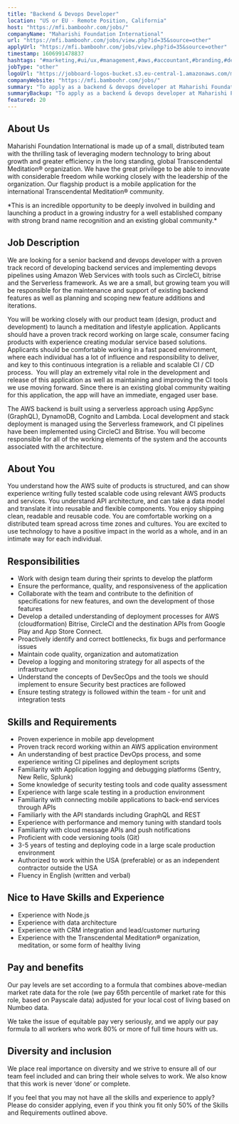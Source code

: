 ```yaml
---
title: "Backend & Devops Developer"
location: "US or EU - Remote Position, California"
host: "https://mfi.bamboohr.com/jobs/"
companyName: "Maharishi Foundation International"
url: "https://mfi.bamboohr.com/jobs/view.php?id=35&source=other"
applyUrl: "https://mfi.bamboohr.com/jobs/view.php?id=35&source=other"
timestamp: 1606991478837
hashtags: "#marketing,#ui/ux,#management,#aws,#accountant,#branding,#devsec,#git,#dynamodb,#translation"
jobType: "other"
logoUrl: "https://jobboard-logos-bucket.s3.eu-central-1.amazonaws.com/maharishi-foundation-international"
companyWebsite: "https://mfi.bamboohr.com/jobs/"
summary: "To apply as a backend & devops developer at Maharishi Foundation International, you preferably need to have 3-5 years of testing and deploying code in a large scale production environment."
summaryBackup: "To apply as a backend & devops developer at Maharishi Foundation International, you preferably need to have some knowledge of: #marketing, #ui/ux, #management."
featured: 20
---
```


## About Us

Maharishi Foundation International is made up of a small, distributed team with the thrilling task of leveraging modern technology to bring about growth and greater efficiency in the long standing, global Transcendental Meditation® organization. We have the great privilege to be able to innovate with considerable freedom while working closely with the leadership of the organization. Our flagship product is a mobile application for the international Transcendental Meditation® community. 

\*This is an incredible opportunity to be deeply involved in building and launching a product in a growing industry for a well established company with strong brand name recognition and an existing global community.\*

## Job Description

We are looking for a senior backend and devops developer with a proven track record of developing backend services and implementing devops pipelines using Amazon Web Services with tools such as CircleCI, bitrise and the Serverless framework. As we are a small, but growing team you will be responsible for the maintenance and support of existing backend features as well as planning and scoping new feature additions and iterations.

You will be working closely with our product team (design, product and development) to launch a meditation and lifestyle application. Applicants should have a proven track record working on large scale, consumer facing products with experience creating modular service based solutions. Applicants should be comfortable working in a fast paced environment, where each individual has a lot of influence and responsibility to deliver, and key to this continuous integration is a reliable and scalable CI / CD process.  You will play an extremely vital role in the development and release of this application as well as maintaining and improving the CI tools we use moving forward. Since there is an existing global community waiting for this application, the app will have an immediate, engaged user base. 

The AWS backend is built using a serverless approach using AppSync (GraphQL), DynamoDB, Cognito and Lambda. Local development and stack deployment is managed using the Serverless framework, and CI pipelines have been implemented using CircleCI and Bitrise. You will become responsible for all of the working elements of the system and the accounts associated with the architecture.

## About You

You understand how the AWS suite of products is structured, and can show experience writing fully tested scalable code using relevant AWS products and services. You understand API architecture, and can take a data model and translate it into reusable and flexible components. You enjoy shipping clean, readable and reusable code. You are comfortable working on a distributed team spread across time zones and cultures. You are excited to use technology to have a positive impact in the world as a whole, and in an intimate way for each individual. 

## Responsibilities

*   Work with design team during their sprints to develop the platform 
*   Ensure the performance, quality, and responsiveness of the application
*   Collaborate with the team and contribute to the definition of specifications for new features, and own the development of those features
*   Develop a detailed understanding of deployment processes for AWS (cloudformation) Bitrise, CircleCI and the destination APIs from Google Play and App Store Connect.
*   Proactively identify and correct bottlenecks, fix bugs and performance issues
*   Maintain code quality, organization and automatization
*   Develop a logging and monitoring strategy for all aspects of the infrastructure
*   Understand the concepts of DevSecOps and the tools we should implement to ensure Security best practices are followed
*   Ensure testing strategy is followed within the team - for unit and integration tests

## Skills and Requirements

*   Proven experience in mobile app development 
*   Proven track record working within an AWS application environment
*   An understanding of best practice DevOps process, and some experience writing CI pipelines and deployment scripts
*   Familiarity with Application logging and debugging platforms (Sentry, New Relic, Splunk)
*   Some knowledge of security testing tools and code quality assessment
*   Experience with large scale testing in a production environment
*   Familiarity with connecting mobile applications to back-end services through APIs
*   Familiarly with the API standards including GraphQL and REST 
*   Experience with performance and memory tuning with standard tools
*   Familiarity with cloud message APIs and push notifications
*   Proficient with code versioning tools (Git)
*   3-5 years of testing and deploying code in a large scale production environment
*   Authorized to work within the USA (preferable) or as an independent contractor outside the USA
*   Fluency in English (written and verbal)

## Nice to Have Skills and Experience

*   Experience with Node.js
*   Experience with data architecture
*   Experience with CRM integration and lead/customer nurturing
*   Experience with the Transcendental Meditation® organization, meditation, or some form of healthy living

## Pay and benefits

Our pay levels are set according to a formula that combines above-median market rate data for the role (we pay 65th percentile of market rate for this role, based on Payscale data) adjusted for your local cost of living based on Numbeo data.

We take the issue of equitable pay very seriously, and we apply our pay formula to all workers who work 80% or more of full time hours with us.

## Diversity and inclusion

We place real importance on diversity and we strive to ensure all of our team feel included and can bring their whole selves to work. We also know that this work is never ‘done’ or complete.

If you feel that you may not have all the skills and experience to apply? Please do consider applying, even if you think you fit only 50% of the Skills and Requirements outlined above.
